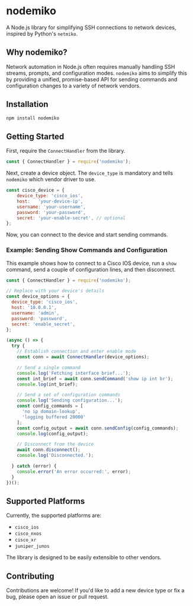# nodemiko

A Node.js library for simplifying SSH connections to network devices, inspired by Python's `netmiko`.

## Why nodemiko?

Network automation in Node.js often requires manually handling SSH streams, prompts, and configuration modes. `nodemiko` aims to simplify this by providing a unified, promise-based API for sending commands and configuration changes to a variety of network vendors.

## Installation

```bash
npm install nodemiko
```

## Getting Started

First, require the `ConnectHandler` from the library.

```js
const { ConnectHandler } = require('nodemiko');
```

Next, create a device object. The `device_type` is mandatory and tells `nodemiko` which vendor driver to use.

```js
const cisco_device = {
    device_type: 'cisco_ios',
    host:   'your-device-ip',
    username: 'your-username',
    password: 'your-password',
    secret: 'your-enable-secret', // optional
};
```

Now, you can connect to the device and start sending commands.

### Example: Sending Show Commands and Configuration

This example shows how to connect to a Cisco IOS device, run a `show` command, send a couple of configuration lines, and then disconnect.

```js
const { ConnectHandler } = require('nodemiko');

// Replace with your device's details
const device_options = {
  device_type: 'cisco_ios',
  host: '10.0.0.1',
  username: 'admin',
  password: 'password',
  secret: 'enable_secret',
};

(async () => {
  try {
    // Establish connection and enter enable mode
    const conn = await ConnectHandler(device_options);

    // Send a single command
    console.log('Fetching interface brief...');
    const int_brief = await conn.sendCommand('show ip int br');
    console.log(int_brief);

    // Send a set of configuration commands
    console.log('Sending configuration...');
    const config_commands = [
      'no ip domain-lookup', 
      'logging buffered 20000'
    ];
    const config_output = await conn.sendConfig(config_commands);
    console.log(config_output);

    // Disconnect from the device
    await conn.disconnect();
    console.log('Disconnected.');

  } catch (error) {
    console.error('An error occurred:', error);
  }
})();
```

## Supported Platforms

Currently, the supported platforms are:
*   `cisco_ios`
*   `cisco_nxos`
*   `cisco_xr`
*   `juniper_junos`

The library is designed to be easily extensible to other vendors.

## Contributing

Contributions are welcome! If you'd like to add a new device type or fix a bug, please open an issue or pull request.